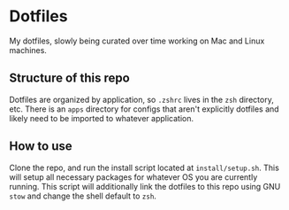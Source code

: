 # Dotfiles

My dotfiles, slowly being curated over time working on Mac and Linux machines.

## Structure of this repo

Dotfiles are organized by application, so `.zshrc` lives in the `zsh` directory, etc. There is an
`apps` directory for configs that aren't explicitly dotfiles and likely need to be imported to
whatever application.

## How to use

Clone the repo, and run the install script located at `install/setup.sh`. This will setup all
necessary packages for whatever OS you are currently running. This script will additionally
link the dotfiles to this repo using GNU `stow` and change the shell default to `zsh`.

